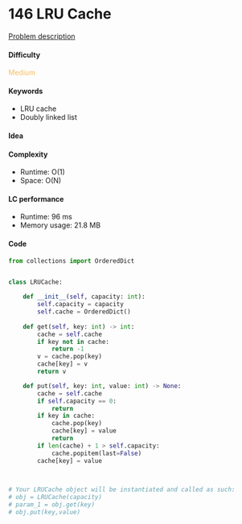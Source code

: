 146 LRU Cache
=======================
[Problem description](https://leetcode.com/problems/lru-cache/)

#### Difficulty
<span style="color:#FABC60">Medium</span>

#### Keywords
- LRU cache
- Doubly linked list
  
#### Idea


#### Complexity
- Runtime: O(1)
- Space: O(N)
  
#### LC performance
- Runtime: 96 ms
- Memory usage: 21.8 MB

#### Code
```python
from collections import OrderedDict


class LRUCache:

    def __init__(self, capacity: int):
        self.capacity = capacity
        self.cache = OrderedDict()
        
    def get(self, key: int) -> int:
        cache = self.cache
        if key not in cache:
            return -1
        v = cache.pop(key)
        cache[key] = v
        return v

    def put(self, key: int, value: int) -> None:
        cache = self.cache
        if self.capacity == 0:
            return 
        if key in cache:
            cache.pop(key)
            cache[key] = value
            return
        if len(cache) + 1 > self.capacity:
            cache.popitem(last=False)
        cache[key] = value
        


# Your LRUCache object will be instantiated and called as such:
# obj = LRUCache(capacity)
# param_1 = obj.get(key)
# obj.put(key,value)
```